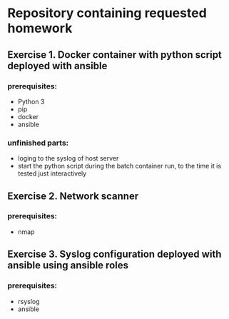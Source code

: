 # Repository containing requested homework

## Exercise 1. Docker container with python script deployed with ansible

### prerequisites:
- Python 3 
- pip 
- docker
- ansible
### unfinished parts:
- loging to the syslog of host server
- start the python script during the batch container run, to the time it is tested just interactively

## Exercise 2. Network scanner
### prerequisites: 
- nmap

## Exercise 3. Syslog configuration deployed with ansible using ansible roles
### prerequisites:
- rsyslog
- ansible

